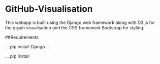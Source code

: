 # GitHub-Visualisation
This webapp is built using the Django web framework along with D3.js for the grpah visualisation and the CSS framework Bootstrap for styling.

##Requirements
  
  ...
  pip install Django 
  ...
  
  ...
  pip install 

